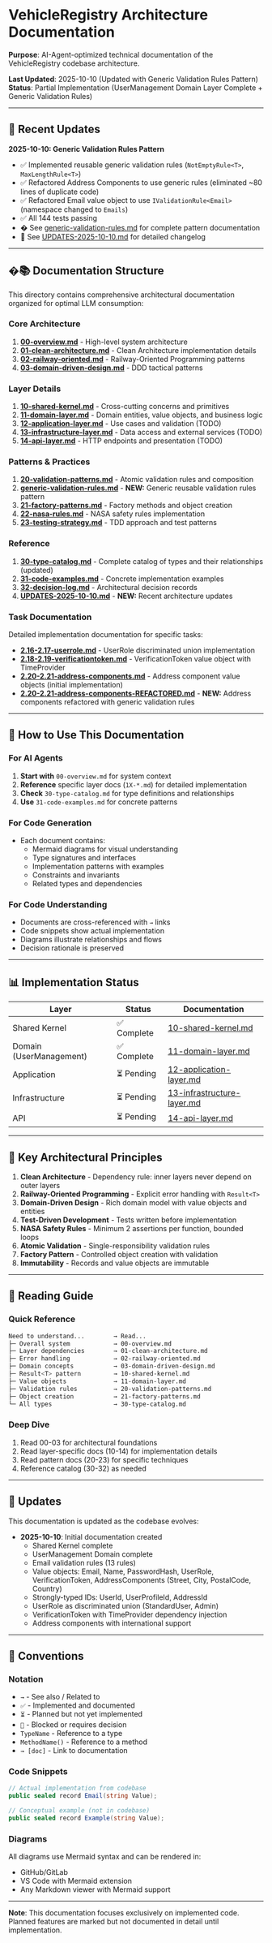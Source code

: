 # VehicleRegistry Architecture Documentation

**Purpose**: AI-Agent-optimized technical documentation of the VehicleRegistry codebase architecture.

**Last Updated**: 2025-10-10 (Updated with Generic Validation Rules Pattern)  
**Status**: Partial Implementation (UserManagement Domain Layer Complete + Generic Validation Rules)

---

## 🎯 Recent Updates

**2025-10-10: Generic Validation Rules Pattern**

- ✅ Implemented reusable generic validation rules (`NotEmptyRule<T>`, `MaxLengthRule<T>`)
- ✅ Refactored Address Components to use generic rules (eliminated ~80 lines of duplicate code)
- ✅ Refactored Email value object to use `IValidationRule<Email>` (namespace changed to `Emails`)
- ✅ All 144 tests passing
- � See [generic-validation-rules.md](./generic-validation-rules.md) for complete pattern documentation
- 📖 See [UPDATES-2025-10-10.md](./UPDATES-2025-10-10.md) for detailed changelog

---

## �📚 Documentation Structure

This directory contains comprehensive architectural documentation organized for optimal LLM consumption:

### Core Architecture

1. **[00-overview.md](./00-overview.md)** - High-level system architecture
2. **[01-clean-architecture.md](./01-clean-architecture.md)** - Clean Architecture implementation details
3. **[02-railway-oriented.md](./02-railway-oriented.md)** - Railway-Oriented Programming patterns
4. **[03-domain-driven-design.md](./03-domain-driven-design.md)** - DDD tactical patterns

### Layer Details

1. **[10-shared-kernel.md](./10-shared-kernel.md)** - Cross-cutting concerns and primitives
2. **[11-domain-layer.md](./11-domain-layer.md)** - Domain entities, value objects, and business logic
3. **[12-application-layer.md](./12-application-layer.md)** - Use cases and validation (TODO)
4. **[13-infrastructure-layer.md](./13-infrastructure-layer.md)** - Data access and external services (TODO)
5. **[14-api-layer.md](./14-api-layer.md)** - HTTP endpoints and presentation (TODO)

### Patterns & Practices

1. **[20-validation-patterns.md](./20-validation-patterns.md)** - Atomic validation rules and composition
2. **[generic-validation-rules.md](./generic-validation-rules.md)** - **NEW:** Generic reusable validation rules pattern
3. **[21-factory-patterns.md](./21-factory-patterns.md)** - Factory methods and object creation
4. **[22-nasa-rules.md](./22-nasa-rules.md)** - NASA safety rules implementation
5. **[23-testing-strategy.md](./23-testing-strategy.md)** - TDD approach and test patterns

### Reference

1. **[30-type-catalog.md](./30-type-catalog.md)** - Complete catalog of types and their relationships (updated)
2. **[31-code-examples.md](./31-code-examples.md)** - Concrete implementation examples
3. **[32-decision-log.md](./32-decision-log.md)** - Architectural decision records
4. **[UPDATES-2025-10-10.md](./UPDATES-2025-10-10.md)** - **NEW:** Recent architecture updates

### Task Documentation

Detailed implementation documentation for specific tasks:

- **[2.16-2.17-userrole.md](tasks/2.16-2.17-userrole.md)** - UserRole discriminated union implementation
- **[2.18-2.19-verificationtoken.md](tasks/2.18-2.19-verificationtoken.md)** - VerificationToken value object with TimeProvider
- **[2.20-2.21-address-components.md](tasks/2.20-2.21-address-components.md)** - Address component value objects (initial implementation)
- **[2.20-2.21-address-components-REFACTORED.md](tasks/2.20-2.21-address-components-REFACTORED.md)** - **NEW:** Address components refactored with generic validation rules

---

## 🎯 How to Use This Documentation

### For AI Agents

1. **Start with** `00-overview.md` for system context
2. **Reference** specific layer docs (`1X-*.md`) for detailed implementation
3. **Check** `30-type-catalog.md` for type definitions and relationships
4. **Use** `31-code-examples.md` for concrete patterns

### For Code Generation

- Each document contains:
  - Mermaid diagrams for visual understanding
  - Type signatures and interfaces
  - Implementation patterns with examples
  - Constraints and invariants
  - Related types and dependencies

### For Code Understanding

- Documents are cross-referenced with `→` links
- Code snippets show actual implementation
- Diagrams illustrate relationships and flows
- Decision rationale is preserved

---

## 📊 Implementation Status

| Layer | Status | Documentation |
|-------|--------|---------------|
| Shared Kernel | ✅ Complete | [10-shared-kernel.md](./10-shared-kernel.md) |
| Domain (UserManagement) | ✅ Complete | [11-domain-layer.md](./11-domain-layer.md) |
| Application | ⏳ Pending | [12-application-layer.md](./12-application-layer.md) |
| Infrastructure | ⏳ Pending | [13-infrastructure-layer.md](./13-infrastructure-layer.md) |
| API | ⏳ Pending | [14-api-layer.md](./14-api-layer.md) |

---

## 🔑 Key Architectural Principles

1. **Clean Architecture** - Dependency rule: inner layers never depend on outer layers
2. **Railway-Oriented Programming** - Explicit error handling with `Result<T>`
3. **Domain-Driven Design** - Rich domain model with value objects and entities
4. **Test-Driven Development** - Tests written before implementation
5. **NASA Safety Rules** - Minimum 2 assertions per function, bounded loops
6. **Atomic Validation** - Single-responsibility validation rules
7. **Factory Pattern** - Controlled object creation with validation
8. **Immutability** - Records and value objects are immutable

---

## 📖 Reading Guide

### Quick Reference

```bash
Need to understand...        → Read...
├─ Overall system            → 00-overview.md
├─ Layer dependencies        → 01-clean-architecture.md
├─ Error handling            → 02-railway-oriented.md
├─ Domain concepts           → 03-domain-driven-design.md
├─ Result<T> pattern         → 10-shared-kernel.md
├─ Value objects             → 11-domain-layer.md
├─ Validation rules          → 20-validation-patterns.md
├─ Object creation           → 21-factory-patterns.md
└─ All types                 → 30-type-catalog.md
```

### Deep Dive

1. Read 00-03 for architectural foundations
2. Read layer-specific docs (10-14) for implementation details
3. Read pattern docs (20-23) for specific techniques
4. Reference catalog (30-32) as needed

---

## 🔄 Updates

This documentation is updated as the codebase evolves:

- **2025-10-10**: Initial documentation created
  - Shared Kernel complete
  - UserManagement Domain complete
  - Email validation rules (13 rules)
  - Value objects: Email, Name, PasswordHash, UserRole, VerificationToken, AddressComponents (Street, City, PostalCode, Country)
  - Strongly-typed IDs: UserId, UserProfileId, AddressId
  - UserRole as discriminated union (StandardUser, Admin)
  - VerificationToken with TimeProvider dependency injection
  - Address components with international support

---

## 📝 Conventions

### Notation

- `→` - See also / Related to
- `✅` - Implemented and documented
- `⏳` - Planned but not yet implemented
- `🔴` - Blocked or requires decision
- `TypeName` - Reference to a type
- `MethodName()` - Reference to a method
- `→ [doc]` - Link to documentation

### Code Snippets

```csharp
// Actual implementation from codebase
public sealed record Email(string Value);
```

```csharp
// Conceptual example (not in codebase)
public sealed record Example(string Value);
```

### Diagrams

All diagrams use Mermaid syntax and can be rendered in:

- GitHub/GitLab
- VS Code with Mermaid extension
- Any Markdown viewer with Mermaid support

---

**Note**: This documentation focuses exclusively on implemented code. Planned features are marked but not documented in detail until implementation.
